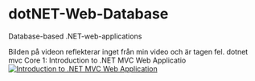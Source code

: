 # dotNET-Web-Database
Database-based .NET-web-applications


Bilden på videon reflekterar inget från min video och är tagen fel.
dotnet mvc Core 1: Introduction to .NET MVC Web Applicatio
[![Introduction to .NET MVC Web Application](http://i.imgur.com/Ot5DWAW.png)](https://www.youtube.com/embed/vRlMK7aW8Es "Introduction to .NET MVC Web Application")


